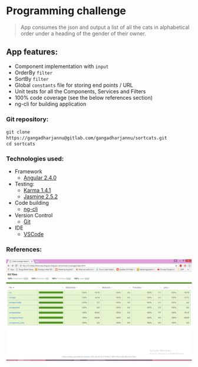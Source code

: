 # Programming challenge
> App consumes the json and output a list of all the cats in alphabetical order under a heading of the gender of their owner.
## App features:
* Component implementation with `input`
* OrderBy `filter`
* SortBy `filter`
* Global `constants` file for storing end points / URL
* Unit tests for all the Components, Services and Filters
* 100% code coverage (see the below references section)
* ng-cli for building application

### Git repository:

    git clone https://gangadharjannu@gitlab.com/gangadharjannu/sortcats.git
    cd sortcats
    
### Technologies used:
* Framework
    * [Angular 2.4.0](https://angular.io/)
* Testing: 
    * [Karma 1.4.1](https://karma-runner.github.io/1.0/index.html)
    * [Jasmine 2.5.2](https://jasmine.github.io/)
* Code building
    * [ng-cli](https://cli.angular.io/)
* Version Control
    * [Git](https://git-scm.com/)
* IDE
    * [VSCode](https://code.visualstudio.com/)

### References:
<p align="center">
<img src="https://raw.githubusercontent.com/gangadharjannu/sortcats/master/src/app/unit_tests/code-coverage.png" alt="code coverage" title="Code coverage">
</p>


[1]: https://github.com/gangadharjannu/sortcats/tree/master/src/app/unit_tests
[coverage]: https://github.com/gangadharjannu/sortcats/blob/master/src/app/unit_tests/code-coverage.png "Code Coverage"
